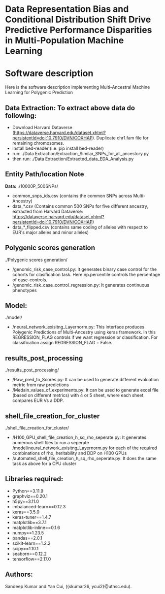 # Data Representation Bias and Conditional Distribution Shift Drive Predictive Performance Disparities in Multi-Population Machine Learning


# Software description
Here is the software description implementing Multi-Ancestral Machine Learning for Polygenic Prediction

## Data Extraction: To extract above data do following: 
- Download Harvard Dataverse (https://dataverse.harvard.edu/dataset.xhtml?persistentId=doi:10.7910/DVN/COXHAP). Duplicate chr1.fam file for remaining chromosomes.
- install bed-reader (i.e. pip install bed-reader)
- run: ./Data Extraction/Extraction_Similar_SNPs_for_all_ancestory.py
- then run: ./Data Extraction/Extracted_data_EDA_Analysis.py
  
## Entity Path/location Note
**Data:** ./10000P_500SNPs/
- common_snps_ids.csv (contains the common SNPs across Multi-Ancestry)
- data_*.csv (Contains common 500 SNPs for five different ancestry, extracted from Harvard Dataverse: https://dataverse.harvard.edu/dataset.xhtml?persistentId=doi:10.7910/DVN/COXHAP)
- data_*_flipped.csv (contains same coding of alleles with respect to EUR's major alleles and minor alleles)

## Polygenic scores generation
./Polygenic scores generation/
- /genomic_risk_case_control.py:  It generates binary case control for the cohorts for clasification task. Here np.percentile controls the percentage of case-controls.
- /genomic_risk_case_control_regression.py:  It generates continuous phenotypes

## Model:
./model/
- /neural_network_exisitng_Layernorm.py:  This interface produces Polygenic Predictions of Multi-Ancestry using keras framework. In this REGRESSION_FLAG controls if we want regression or classification. For classification assign REGRESSION_FLAG = False.


## results_post_processing
./results_post_processing/
- /Raw_pred_to_Scores.py:  It can be used to generate different evaluation metric from raw predictions
- /Medain_values_of_experiments.py:  It can be used to generate excel file (based on different metrics) with 4 or 5 sheet, where each sheet compares EUR Vs a DDP.

## shell_file_creation_for_cluster
./shell_file_creation_for_cluster/
- /H100_GPU_shell_file_creation_h_sq_rho_seperate.py:  It generates numerous shell files to run a seperate /model/neural_network_exisitng_Layernorm.py for each of the required combinations of rho, heritability and DDP on H100 GPUs
- /automated_shell_file_creation_h_sq_rho_seperate.py:  It does the same task as above for a CPU cluster

## Libraries required:
- Python==3.11.9
- graphviz==0.20.1
- h5py==3.11.0
- imbalanced-learn==0.12.3
- keras==3.5.0
- keras-tuner==1.4.7
- matplotlib==3.7.1
- matplotlib-inline==0.1.6
- numpy==1.23.5
- pandas==2.0.1
- scikit-learn==1.2.2
- scipy==1.10.1
- seaborn==0.12.2
- tensorflow==2.17.0

## Authors:
Sandeep Kumar and Yan Cui, ({skumar26, ycui2}@uthsc.edu).
  

